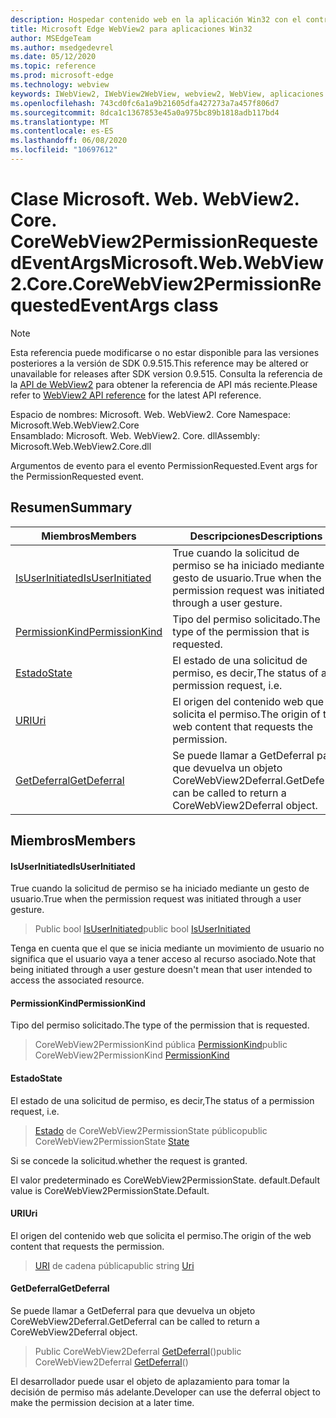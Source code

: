 ```yaml
---
description: Hospedar contenido web en la aplicación Win32 con el control Microsoft Edge WebView2
title: Microsoft Edge WebView2 para aplicaciones Win32
author: MSEdgeTeam
ms.author: msedgedevrel
ms.date: 05/12/2020
ms.topic: reference
ms.prod: microsoft-edge
ms.technology: webview
keywords: IWebView2, IWebView2WebView, webview2, WebView, aplicaciones Win32, Win32, Edge, ICoreWebView2, ICoreWebView2Controller, control de explorador, HTML Edge
ms.openlocfilehash: 743cd0fc6a1a9b21605dfa427273a7a457f806d7
ms.sourcegitcommit: 8dca1c1367853e45a0a975bc89b1818adb117bd4
ms.translationtype: MT
ms.contentlocale: es-ES
ms.lasthandoff: 06/08/2020
ms.locfileid: "10697612"
---
```

# <span data-ttu-id="e0a48-104">Clase Microsoft. Web. WebView2. Core. CoreWebView2PermissionRequestedEventArgs</span><span class="sxs-lookup"><span data-stu-id="e0a48-104">Microsoft.Web.WebView2.Core.CoreWebView2PermissionRequestedEventArgs class</span></span> 

> [!NOTE]
> <span data-ttu-id="e0a48-105">Esta referencia puede modificarse o no estar disponible para las versiones posteriores a la versión de SDK 0.9.515.</span><span class="sxs-lookup"><span data-stu-id="e0a48-105">This reference may be altered or unavailable for releases after SDK version 0.9.515.</span></span> <span data-ttu-id="e0a48-106">Consulta la referencia de la [API de WebView2](../../../webview2-api-reference.md) para obtener la referencia de API más reciente.</span><span class="sxs-lookup"><span data-stu-id="e0a48-106">Please refer to [WebView2 API reference](../../../webview2-api-reference.md) for the latest API reference.</span></span>

<span data-ttu-id="e0a48-107">Espacio de nombres: Microsoft. Web. WebView2. Core </span><span class="sxs-lookup"><span data-stu-id="e0a48-107">Namespace: Microsoft.Web.WebView2.Core</span></span>\
<span data-ttu-id="e0a48-108">Ensamblado: Microsoft. Web. WebView2. Core. dll</span><span class="sxs-lookup"><span data-stu-id="e0a48-108">Assembly: Microsoft.Web.WebView2.Core.dll</span></span>

<span data-ttu-id="e0a48-109">Argumentos de evento para el evento PermissionRequested.</span><span class="sxs-lookup"><span data-stu-id="e0a48-109">Event args for the PermissionRequested event.</span></span>

## <span data-ttu-id="e0a48-110">Resumen</span><span class="sxs-lookup"><span data-stu-id="e0a48-110">Summary</span></span>

 <span data-ttu-id="e0a48-111">Miembros</span><span class="sxs-lookup"><span data-stu-id="e0a48-111">Members</span></span>                        | <span data-ttu-id="e0a48-112">Descripciones</span><span class="sxs-lookup"><span data-stu-id="e0a48-112">Descriptions</span></span>
--------------------------------|---------------------------------------------
[<span data-ttu-id="e0a48-113">IsUserInitiated</span><span class="sxs-lookup"><span data-stu-id="e0a48-113">IsUserInitiated</span></span>](#isuserinitiated) | <span data-ttu-id="e0a48-114">True cuando la solicitud de permiso se ha iniciado mediante un gesto de usuario.</span><span class="sxs-lookup"><span data-stu-id="e0a48-114">True when the permission request was initiated through a user gesture.</span></span>
[<span data-ttu-id="e0a48-115">PermissionKind</span><span class="sxs-lookup"><span data-stu-id="e0a48-115">PermissionKind</span></span>](#permissionkind) | <span data-ttu-id="e0a48-116">Tipo del permiso solicitado.</span><span class="sxs-lookup"><span data-stu-id="e0a48-116">The type of the permission that is requested.</span></span>
[<span data-ttu-id="e0a48-117">Estado</span><span class="sxs-lookup"><span data-stu-id="e0a48-117">State</span></span>](#state) | <span data-ttu-id="e0a48-118">El estado de una solicitud de permiso, es decir,</span><span class="sxs-lookup"><span data-stu-id="e0a48-118">The status of a permission request, i.e.</span></span>
[<span data-ttu-id="e0a48-119">URI</span><span class="sxs-lookup"><span data-stu-id="e0a48-119">Uri</span></span>](#uri) | <span data-ttu-id="e0a48-120">El origen del contenido web que solicita el permiso.</span><span class="sxs-lookup"><span data-stu-id="e0a48-120">The origin of the web content that requests the permission.</span></span>
[<span data-ttu-id="e0a48-121">GetDeferral</span><span class="sxs-lookup"><span data-stu-id="e0a48-121">GetDeferral</span></span>](#getdeferral) | <span data-ttu-id="e0a48-122">Se puede llamar a GetDeferral para que devuelva un objeto CoreWebView2Deferral.</span><span class="sxs-lookup"><span data-stu-id="e0a48-122">GetDeferral can be called to return a CoreWebView2Deferral object.</span></span>

## <span data-ttu-id="e0a48-123">Miembros</span><span class="sxs-lookup"><span data-stu-id="e0a48-123">Members</span></span>

#### <span data-ttu-id="e0a48-124">IsUserInitiated</span><span class="sxs-lookup"><span data-stu-id="e0a48-124">IsUserInitiated</span></span> 

<span data-ttu-id="e0a48-125">True cuando la solicitud de permiso se ha iniciado mediante un gesto de usuario.</span><span class="sxs-lookup"><span data-stu-id="e0a48-125">True when the permission request was initiated through a user gesture.</span></span>

> <span data-ttu-id="e0a48-126">Public bool [IsUserInitiated](#isuserinitiated)</span><span class="sxs-lookup"><span data-stu-id="e0a48-126">public bool [IsUserInitiated](#isuserinitiated)</span></span>

<span data-ttu-id="e0a48-127">Tenga en cuenta que el que se inicia mediante un movimiento de usuario no significa que el usuario vaya a tener acceso al recurso asociado.</span><span class="sxs-lookup"><span data-stu-id="e0a48-127">Note that being initiated through a user gesture doesn't mean that user intended to access the associated resource.</span></span>

#### <span data-ttu-id="e0a48-128">PermissionKind</span><span class="sxs-lookup"><span data-stu-id="e0a48-128">PermissionKind</span></span> 

<span data-ttu-id="e0a48-129">Tipo del permiso solicitado.</span><span class="sxs-lookup"><span data-stu-id="e0a48-129">The type of the permission that is requested.</span></span>

> <span data-ttu-id="e0a48-130">CoreWebView2PermissionKind pública [PermissionKind](#permissionkind)</span><span class="sxs-lookup"><span data-stu-id="e0a48-130">public CoreWebView2PermissionKind [PermissionKind](#permissionkind)</span></span>

#### <span data-ttu-id="e0a48-131">Estado</span><span class="sxs-lookup"><span data-stu-id="e0a48-131">State</span></span> 

<span data-ttu-id="e0a48-132">El estado de una solicitud de permiso, es decir,</span><span class="sxs-lookup"><span data-stu-id="e0a48-132">The status of a permission request, i.e.</span></span>

> <span data-ttu-id="e0a48-133">[Estado](#state) de CoreWebView2PermissionState público</span><span class="sxs-lookup"><span data-stu-id="e0a48-133">public CoreWebView2PermissionState [State](#state)</span></span>

<span data-ttu-id="e0a48-134">Si se concede la solicitud.</span><span class="sxs-lookup"><span data-stu-id="e0a48-134">whether the request is granted.</span></span>

<span data-ttu-id="e0a48-135">El valor predeterminado es CoreWebView2PermissionState. default.</span><span class="sxs-lookup"><span data-stu-id="e0a48-135">Default value is CoreWebView2PermissionState.Default.</span></span>

#### <span data-ttu-id="e0a48-136">URI</span><span class="sxs-lookup"><span data-stu-id="e0a48-136">Uri</span></span> 

<span data-ttu-id="e0a48-137">El origen del contenido web que solicita el permiso.</span><span class="sxs-lookup"><span data-stu-id="e0a48-137">The origin of the web content that requests the permission.</span></span>

> <span data-ttu-id="e0a48-138">[URI](#uri) de cadena pública</span><span class="sxs-lookup"><span data-stu-id="e0a48-138">public string [Uri](#uri)</span></span>

#### <span data-ttu-id="e0a48-139">GetDeferral</span><span class="sxs-lookup"><span data-stu-id="e0a48-139">GetDeferral</span></span> 

<span data-ttu-id="e0a48-140">Se puede llamar a GetDeferral para que devuelva un objeto CoreWebView2Deferral.</span><span class="sxs-lookup"><span data-stu-id="e0a48-140">GetDeferral can be called to return a CoreWebView2Deferral object.</span></span>

> <span data-ttu-id="e0a48-141">Public CoreWebView2Deferral [GetDeferral](#getdeferral)()</span><span class="sxs-lookup"><span data-stu-id="e0a48-141">public CoreWebView2Deferral [GetDeferral](#getdeferral)()</span></span>

<span data-ttu-id="e0a48-142">El desarrollador puede usar el objeto de aplazamiento para tomar la decisión de permiso más adelante.</span><span class="sxs-lookup"><span data-stu-id="e0a48-142">Developer can use the deferral object to make the permission decision at a later time.</span></span>

